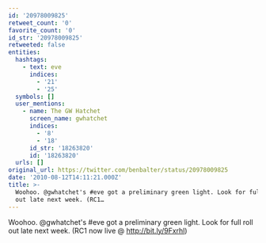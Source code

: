 ```yaml
---
id: '20978009825'
retweet_count: '0'
favorite_count: '0'
id_str: '20978009825'
retweeted: false
entities:
  hashtags:
    - text: eve
      indices:
        - '21'
        - '25'
  symbols: []
  user_mentions:
    - name: The GW Hatchet
      screen_name: gwhatchet
      indices:
        - '8'
        - '18'
      id_str: '18263820'
      id: '18263820'
  urls: []
original_url: https://twitter.com/benbalter/status/20978009825
date: '2010-08-12T14:11:21.000Z'
title: >-
  Woohoo. @gwhatchet's #eve got a preliminary green light. Look for full roll
  out late next week. (RC1…
---
```


Woohoo. @gwhatchet's #eve got a preliminary green light. Look for full roll out late next week. (RC1 now live @ http://bit.ly/9Fxrhl)